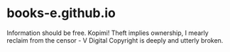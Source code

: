 # books-e.github.io

Information should be free. Kopimi!
Theft implies ownership, I mearly reclaim from the censor - V
Digital Copyright is deeply and utterly broken.
